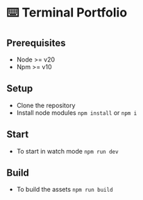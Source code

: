 # ⌨️ Terminal Portfolio

## Prerequisites

- Node >= v20
- Npm >= v10

## Setup

- Clone the repository
- Install node modules `npm install` or `npm i`

## Start

- To start in watch mode `npm run dev`

## Build

- To build the assets `npm run build`
